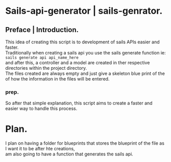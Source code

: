 # Sails-api-generator | sails-genrator.  
## Preface | Introduction.  
This idea of creating this script is to development of sails APIs easier and faster.  
Traditionally when creating a sails api you use the sails generate function ie:  
```sails generate api api_name_here ```  
and after this, a controller and a model are created in ther respective directories within the project directory.  
The files created are always empty and just give a skeleton blue print of the of how the information in the files will be entered.  

### prep.  
So after that simple explanation, this script aims to create a faster and easier way to handle this process.  
# Plan.  
I plan on having a folder for blueprints that stores the blueprint of the file as I want it to be after hte creations,  
am also going to have a function that generates the sails api.

